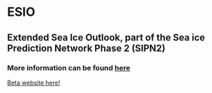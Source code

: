 # ESIO
## Extended Sea Ice Outlook, part of the Sea ice Prediction Network Phase 2 (SIPN2)

### More information can be found [here](https://www.arcus.org/sipn)

[Beta website here!](https://atmos.washington.edu/~nicway/sipn/)


